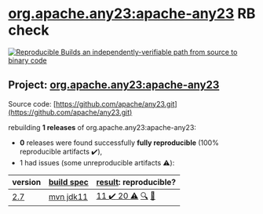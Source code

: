 [org.apache.any23:apache-any23](https://search.maven.org/artifact/org.apache.any23/apache-any23/) RB check
=======

[![Reproducible Builds](https://reproducible-builds.org/images/logos/rb.svg) an independently-verifiable path from source to binary code](https://reproducible-builds.org/)

## Project: [org.apache.any23:apache-any23](https://search.maven.org/artifact/org.apache.any23/apache-any23/)

Source code: [https://github.com/apache/any23.git](https://github.com/apache/any23.git)

rebuilding **1 releases** of org.apache.any23:apache-any23:
- **0** releases were found successfully **fully reproducible** (100% reproducible artifacts :heavy_check_mark:),
- 1 had issues (some unreproducible artifacts :warning:):

| version | [build spec](BUILDSPEC.md) | [result](https://reproducible-builds.org/docs/jvm/): reproducible? |
| -- | --------- | ------ |
| [2.7](https://search.maven.org/artifact/org.apache.any23/apache-any23/2.7/pom) | [mvn jdk11](any23-2.7.buildspec) | [11 :heavy_check_mark:  20 :warning:](apache-any23-2.7.buildcompare) [:mag:](apache-any23-2.7.diffoscope) [:memo:](https://github.com/apache/any23/pull/270) |
